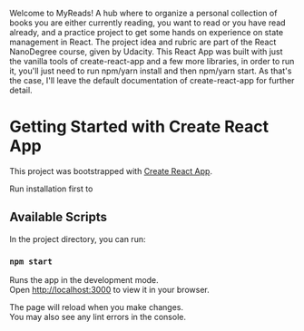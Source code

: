 Welcome to MyReads! A hub where to organize a personal collection of books you are either currently reading, you want to read or you have read already, and a practice project to get some hands on experience on state management in React. The project idea and rubric are part of the React NanoDegree course, given by Udacity. This React App was built with just the vanilla tools of create-react-app and a few more libraries, in order to run it, you'll just need to run npm/yarn install and then npm/yarn start. As that's the case, I'll leave the default documentation of create-react-app for further detail.

# Getting Started with Create React App

This project was bootstrapped with [Create React App](https://github.com/facebook/create-react-app).

Run installation first to 

## Available Scripts

In the project directory, you can run:

### `npm start`

Runs the app in the development mode.\
Open [http://localhost:3000](http://localhost:3000) to view it in your browser.

The page will reload when you make changes.\
You may also see any lint errors in the console.
